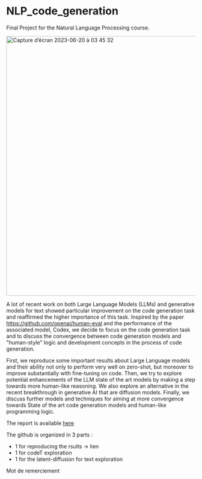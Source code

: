 # NLP_code_generation
Final Project for the Natural Language Processing course.

<img width="692" alt="Capture d’écran 2023-06-20 à 03 45 32" src="https://github.com/Shanehoeb/NLP_code_generation/assets/88781950/f98faff7-5b50-4f90-aefd-632260e5db1a">

A lot of recent work on both Large Language Models (LLMs) and generative models for text showed particular improvement on the code generation task and reaffirmed the higher importance of this task. 
Inspired by the paper https://github.com/openai/human-eval and the performance of the associated model, Codex, we decide to focus on the code generation task and to discuss the convergence between code generation models and "human-style" logic and development concepts in the process of code generation.

First, we reproduce some important results about Large Language models and their ability not only to perform very well on zero-shot, but moreover to improve substantially with fine-tuning on code. Then, we try to explore potential enhancements of the LLM state of the art models by making a step towards more human-like reasoning. We also explore an alternative in the recent breakthrough in generative AI that are diffusion models. Finally, we discuss further models and techniques for aiming at more convergence towards State of the art code generation models and human-like programming logic.

The report is available [here](https://github.com/https://github.com/Shanehoeb/NLP_code_generation/report.pdf)

The github is organized in 3 parts :
- 1 for reproducing the rsults -> lien
- 1 for codeT exploration
- 1 for the latent-diffusion for text exploration

Mot de remerciement

